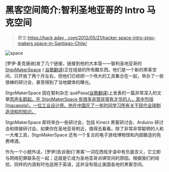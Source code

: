 # 黑客空间简介:智利圣地亚哥的 Intro 马克空间

> 原文:[https://hack aday . com/2012/05/21/hacker space-intro-stgo-makers space-in-Santiago-Chile/](https://hackaday.com/2012/05/21/hackerspace-intro-stgo-makerspace-in-santiago-chile/)

![](../Images/14740d94391f7aa929e13ae15489f22a.png "space")

[罗伊·麦克唐纳]发了几个链接，链接到他的大本营——智利圣地亚哥的 [StgoMakerSpace](http://stgomakerspace.com/) ( [谷歌翻译](http://translate.google.com/translate?hl=en&sl=es&tl=en&u=http%3A%2F%2Fstgomakerspace.com%2F))正在组装的所有酷东西。他们是一个新的黑客空间，只开放了两个月左右，但他们已经把一个伟大的工具集合在一起，举办了一些很棒的研讨会，甚至得到了当地媒体的曝光。

StgoMakerSpace 因在智利杂志 quéPasa([谷歌翻译](http://translate.google.com/translate?hl=en&sl=es&tl=en&u=http%3A%2F%2Fwww.quepasa.cl%2Farticulo%2Ftecnologia---ciencia%2F2012%2F04%2F23-8153-9-un-taller--de-locos.shtml))上发表的一篇非常深入的文章[而声名鹊起。在 StgoMakerSpace 有很多非常非常有才华的人，其中包括[macapola]，一位工业设计师，他在中国花了一年时间学习所有关于现代全球制造流程的知识。](http://www.quepasa.cl/articulo/tecnologia---ciencia/2012/04/23-8153-9-un-taller--de-locos.shtml)

StgoMakerSpace 即将举办一些研讨会，包括 Kinect 黑客研讨会、Arduino 研讨会和焊接研讨会。如果你在圣地亚哥附近，值得去看看。除了非常非常聪明的人和一大堆工具，StgoMakerSpace 还有一个复古的电子游戏博物馆和内部酿造的免费啤酒。

作为一个小题外话，[罗伊]告诉我们'黑客'一词在西班牙语中有负面含义，它立即与网络犯罪联系在一起；这就是它成为圣地亚哥*创客*空间的原因。根据我们的经验，同样的内涵有时也适用于英语，这并没有阻止美国各地的黑客空间。